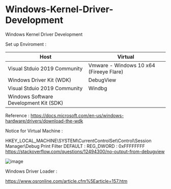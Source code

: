 # Windows-Kernel-Driver-Development
Windows Kernel Driver Development

Set up Enviroment : 

| Host  | Virtual |
| ------------- | ------------- |
| Visual Stduio 2019 Community  | Vmware - Windows 10 x64 (Fireeye Flare)  |
| Windows Driver Kit (WDK)  | DebugView  |
| Visual Stduio 2019 Community  | Windbg  |
| Windows Software Development Kit (SDK)  |   |

Reference : https://docs.microsoft.com/en-us/windows-hardware/drivers/download-the-wdk

Notice for Virtual Machine : 

HKEY_LOCAL_MACHINE\SYSTEM\CurrentControlSet\Control\Session Manager\Debug Print Filter DEFAULT : REG_DWORD : 0xFFFFFFFF
https://stackoverflow.com/questions/12494300/no-output-from-debugview

![image](https://user-images.githubusercontent.com/10811344/131552984-5e07bc5f-8d39-4ba0-b00f-7957d366334c.png)

Windows Driver Loader : 

https://www.osronline.com/article.cfm%5Earticle=157.htm


